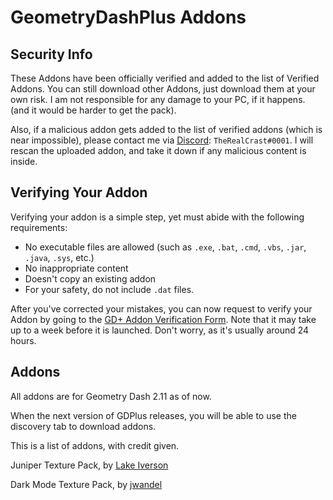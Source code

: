 # GeometryDashPlus Addons

## Security Info
These Addons have been officially verified and added to the list of Verified Addons. You can still download other Addons, just download them at your own risk. I am not responsible for any damage to your PC, if it happens. (and it would be harder to get the pack).

Also, if a malicious addon gets added to the list of verified addons (which is near impossible), please contact me via [Discord](https://www.discord.com): `TheRealCrast#0001`. I will rescan the uploaded addon, and take it down if any malicious content is inside.

## Verifying Your Addon
Verifying your addon is a simple step, yet must abide with the following requirements:

* No executable files are allowed (such as ``.exe``, ``.bat``, ``.cmd``, ``.vbs``, ``.jar``, ``.java``, ``.sys``, etc.)
* No inappropriate content
* Doesn't copy an existing addon
* For your safety, do not include ``.dat`` files.

After you've corrected your mistakes, you can now request to verify your Addon by going to the [GD+ Addon Verification Form](https://docs.google.com/forms/d/e/1FAIpQLSct92OebFTNP2z0GErLsmhe66pSUHrlUv71dEt8SYJNFeE1EQ/viewform). Note that it may take up to a week before it is launched. Don't worry, as it's usually around 24 hours.

## Addons
All addons are for Geometry Dash 2.11 as of now.

When the next version of GDPlus releases, you will be able to use the discovery tab to download addons.

This is a list of addons, with credit given.

Juniper Texture Pack, by [Lake Iverson](https://www.youtube.com/channel/UCOIlMHu_pKgceEAIHcWK1lA)

Dark Mode Texture Pack, by [jwandel](https://www.youtube.com/channel/UCA4JBNmKflPBHkhX0uCvMTg)
